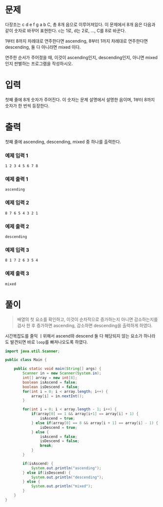 # 문제
다장조는 c d e f g a b C, 총 8개 음으로 이루어져있다. 이 문제에서 8개 음은 다음과 같이 숫자로 바꾸어 표현한다. c는 1로, d는 2로, ..., C를 8로 바꾼다.

1부터 8까지 차례대로 연주한다면 ascending, 8부터 1까지 차례대로 연주한다면 descending, 둘 다 아니라면 mixed 이다.

연주한 순서가 주어졌을 때, 이것이 ascending인지, descending인지, 아니면 mixed인지 판별하는 프로그램을 작성하시오.

# 입력
첫째 줄에 8개 숫자가 주어진다. 이 숫자는 문제 설명에서 설명한 음이며, 1부터 8까지 숫자가 한 번씩 등장한다.

# 출력
첫째 줄에 ascending, descending, mixed 중 하나를 출력한다.

### 예제 입력 1
```
1 2 3 4 5 6 7 8
```

### 예제 출력 1
```
ascending
```

### 예제 입력 2
```
8 7 6 5 4 3 2 1
```

### 예제 출력 2
```
descending
```

### 예제 입력 3
```
8 1 7 2 6 3 5 4
```

### 예제 출력 3
```
mixed
```


# 풀이

> 배열의 첫 요소를 확인하고, 이것이 순차적으로 증가하는지 아니면 감소하는지를 검사 한 후 증가하면 ascending, 감소하면 descending을 출력하게 하였다.

시간복잡도를 줄익 ㅣ위해서 ascend와 descend 둘 다 해당되지 않는 요소가 하나라도 발견되면 바로 `loop`를 빠져나오도록 하였다.

```java
import java.util.Scanner;

public class Main {

    public static void main(String[] args) {
        Scanner in = new Scanner(System.in);
        int[] array = new int[8];
        boolean isAscend = false;
        boolean isDescend = false;
        for(int i = 0; i < array.length; i++) {
            array[i] = in.nextInt();
        }

        for(int i = 0; i < array.length - 1; i++) {
            if(array[0] == 1 && array[i+1] == array[i] + 1) {
                isAscend = true;
            } else if(array[0] == 8 && array[i + 1] == array[i] - 1) {
                isDescend = true;
            } else {
                isAscend = false;
                isDescend = false;
                break;
            }
        }

        if(isAscend) {
            System.out.println("ascending");
        } else if(isDescend) {
            System.out.println("descending");
        } else {
            System.out.println("mixed");
        }
    }
}
```